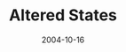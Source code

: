 ---
layout: message
category: message
series: "United States Of Addiction"
title: "Altered States"
date: 2004-10-16
message_id: 149
---